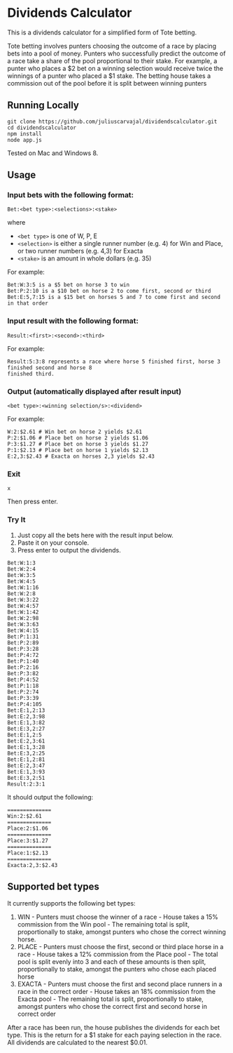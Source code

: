 # Dividends Calculator

This is a dividends calculator for a simplified form of Tote betting.

Tote betting involves punters choosing the outcome of a race by placing bets into a pool of money. Punters
who successfully predict the outcome of a race take a share of the pool proportional to their stake. For
example, a punter who places a $2 bet on a winning selection would receive twice the winnings of a punter
who placed a $1 stake. The betting house takes a commission out of the pool before it is split between winning punters

## Running Locally
```
git clone https://github.com/juliuscarvajal/dividendscalculator.git
cd dividendscalculator
npm install
node app.js
```
Tested on Mac and Windows 8.

## Usage
### Input bets with the following format:
```
Bet:<bet type>:<selections>:<stake>
```
where
- ```<bet type>``` is one of W, P, E
- ```<selection>``` is either a single runner number (e.g. 4) for Win and Place, or two runner numbers (e.g. 4,3) for Exacta
- ```<stake>``` is an amount in whole dollars (e.g. 35)

For example:
```
Bet:W:3:5 is a $5 bet on horse 3 to win
Bet:P:2:10 is a $10 bet on horse 2 to come first, second or third
Bet:E:5,7:15 is a $15 bet on horses 5 and 7 to come first and second in that order
```
### Input result with the following format:
```
Result:<first>:<second>:<third>
```
For example:
```
Result:5:3:8 represents a race where horse 5 finished first, horse 3 finished second and horse 8
finished third.
```
### Output (automatically displayed after result input)
```
<bet type>:<winning selection/s>:<dividend>
```
For example:
```
W:2:$2.61 # Win bet on horse 2 yields $2.61
P:2:$1.06 # Place bet on horse 2 yields $1.06
P:3:$1.27 # Place bet on horse 3 yields $1.27
P:1:$2.13 # Place bet on horse 1 yields $2.13
E:2,3:$2.43 # Exacta on horses 2,3 yields $2.43
```
### Exit
```
x
```
Then press enter.

### Try It
1. Just copy all the bets here with the result input below.
2. Paste it on your console.
3. Press enter to output the dividends. 
```
Bet:W:1:3
Bet:W:2:4
Bet:W:3:5
Bet:W:4:5
Bet:W:1:16
Bet:W:2:8
Bet:W:3:22
Bet:W:4:57
Bet:W:1:42
Bet:W:2:98
Bet:W:3:63
Bet:W:4:15
Bet:P:1:31
Bet:P:2:89
Bet:P:3:28
Bet:P:4:72
Bet:P:1:40
Bet:P:2:16
Bet:P:3:82
Bet:P:4:52
Bet:P:1:18
Bet:P:2:74
Bet:P:3:39
Bet:P:4:105
Bet:E:1,2:13
Bet:E:2,3:98
Bet:E:1,3:82
Bet:E:3,2:27
Bet:E:1,2:5
Bet:E:2,3:61
Bet:E:1,3:28
Bet:E:3,2:25
Bet:E:1,2:81
Bet:E:2,3:47
Bet:E:1,3:93
Bet:E:3,2:51
Result:2:3:1
```

It should output the following:
```
==============
Win:2:$2.61
==============
Place:2:$1.06
==============
Place:3:$1.27
==============
Place:1:$2.13
==============
Exacta:2,3:$2.43
```

## Supported bet types
It currently supports the following bet types:
  1.  WIN
    - Punters must choose the winner of a race
    - House takes a 15% commission from the Win pool
    - The remaining total is split, proportionally to stake, amongst punters who chose the correct winning horse.
  2. PLACE
    - Punters must choose the first, second or third place horse in a race
    - House takes a 12% commission from the Place pool
    - The total pool is split evenly into 3 and each of these amounts is then split, proportionally to stake,
amongst the punters who chose each placed horse
  3. EXACTA
    - Punters must choose the first and second place runners in a race in the correct order
    - House takes an 18% commission from the Exacta pool
    - The remaining total is split, proportionally to stake, amongst punters who chose the correct first and
second horse in correct order

After a race has been run, the house publishes the dividends for each bet type. This is the return for a $1 stake
for each paying selection in the race. All dividends are calculated to the nearest $0.01.


